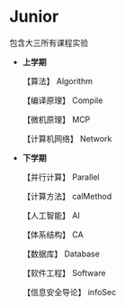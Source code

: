 # Junior
包含大三所有课程实验

- **上学期**

  【算法】			Algorithm

  【编译原理】		Compile

  【微机原理】		MCP

  【计算机网络】	Network

- **下学期**

  【并行计算】		Parallel

  【计算方法】		calMethod

  【人工智能】		AI

  【体系结构】		CA

  【数据库】		Database

  【软件工程】		Software

  【信息安全导论】	infoSec





